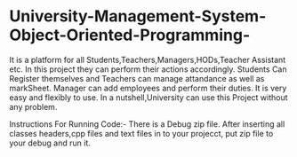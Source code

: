 # University-Management-System-Object-Oriented-Programming-
It is a platform for all Students,Teachers,Managers,HODs,Teacher Assistant etc. In this project they can perform their actions accordingly. Students Can Register themselves and Teachers can manage attandance as well as markSheet.
Manager can add employees and perform their duties. It is very easy and flexibly to use. In a nutshell,University can use this Project without any problem.

Instructions For Running Code:-
There is a Debug zip file. After inserting all classes headers,cpp files and text files in to your projecct, put zip file to your debug and run it.

